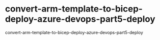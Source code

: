 # convert-arm-template-to-bicep-deploy-azure-devops-part5-deploy
convert-arm-template-to-bicep-deploy-azure-devops-part5-deploy

